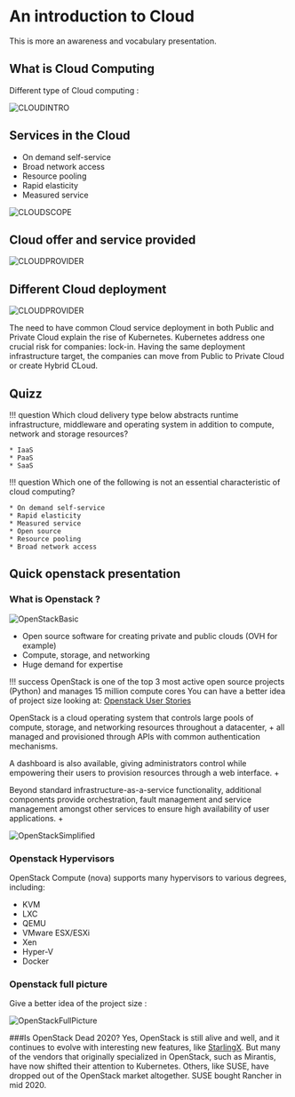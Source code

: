 # An introduction to Cloud

This is more an awareness and vocabulary presentation.

## What is Cloud Computing

Different type of Cloud computing :

![CLOUDINTRO](./files/virtualization/cloud_computing.png "Cloud Computing")

## Services in the Cloud

* On demand self-service
* Broad network access
* Resource pooling
* Rapid elasticity
* Measured service

![CLOUDSCOPE](./files/virtualization/cloud_computing2.png "Cloud Computing scope")

## Cloud offer and service provided 

![CLOUDPROVIDER](./files/virtualization/cloud_provided_managed.png "Cloud Computing provided")

## Different Cloud deployment

![CLOUDPROVIDER](./files/virtualization/cloud_kind_of.png "Cloud Computing Type")

The need to have common Cloud service deployment in both Public and Private Cloud explain the rise of Kubernetes.
Kubernetes address one crucial risk for companies: lock-in. Having the same deployment infrastructure target, 
the companies can move from Public to Private Cloud or create Hybrid CLoud.

## Quizz

!!! question
    Which cloud delivery type below abstracts runtime infrastructure, middleware and operating system in addition to compute, network and storage resources?

    * IaaS
    * PaaS
    * SaaS

!!! question
    Which one of the following is not an essential characteristic of cloud computing?

    * On demand self-service
    * Rapid elasticity
    * Measured service
    * Open source
    * Resource pooling
    * Broad network access

## Quick openstack presentation

### What is Openstack ?

![OpenStackBasic](./files/virtualization/openstack1.png "Openstack basics")

* Open source software for creating private and public clouds (OVH for example)
* Compute, storage, and networking
* Huge demand for expertise 

!!! success
    OpenStack is one of the top 3 most active open source projects (Python) and manages 15 million compute cores
    You can have a better idea of project size looking at: [Openstack User Stories](https://www.openstack.org/user-stories/)

OpenStack is a cloud operating system that controls large pools of compute, storage, and networking resources throughout a datacenter, +
all managed and provisioned through APIs with common authentication mechanisms.

A dashboard is also available, giving administrators control while empowering their users to provision resources through a web interface. +

Beyond standard infrastructure-as-a-service functionality, additional components provide orchestration, fault management and service management amongst other services to ensure high availability of user applications. +

![OpenStackSimplified](./files/virtualization/openstack_archi.png "Openstack simple archi")

### Openstack Hypervisors
OpenStack Compute (nova) supports many hypervisors to various degrees, including:

* KVM
* LXC
* QEMU
* VMware ESX/ESXi
* Xen
* Hyper-V
* Docker

### Openstack full picture

Give a better idea of the project size :

![OpenStackFullPicture](./files/virtualization/openstack_detailed_archi.png "Openstack full picture")

###Is OpenStack Dead 2020?
Yes, OpenStack is still alive and well, and it continues to evolve with interesting new features,
like [StarlingX](https://www.starlingx.io/).
But many of the vendors that originally specialized in OpenStack, such as Mirantis, have now shifted their attention to Kubernetes.
Others, like SUSE, have dropped out of the OpenStack market altogether. SUSE bought Rancher in mid 2020.
